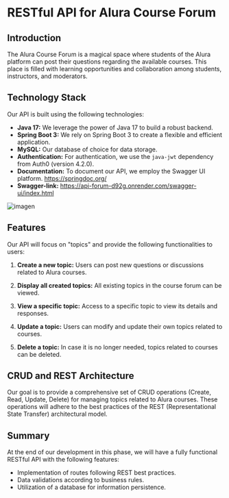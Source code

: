 # RESTful API for Alura Course Forum

## Introduction
The Alura Course Forum is a magical space where students of the Alura platform can post their questions regarding the available courses. This place is filled with learning opportunities and collaboration among students, instructors, and moderators.

## Technology Stack
Our API is built using the following technologies:

- **Java 17:** We leverage the power of Java 17 to build a robust backend.
- **Spring Boot 3:** We rely on Spring Boot 3 to create a flexible and efficient application.
- **MySQL:** Our database of choice for data storage.
- **Authentication:** For authentication, we use the `java-jwt` dependency from Auth0 (version 4.2.0).
- **Documentation:** To document our API, we employ the Swagger UI platform. https://springdoc.org/
- **Swagger-link:** https://api-forum-d92g.onrender.com/swagger-ui/index.html

![imagen](https://github.com/Davidfi34/Api-Rest-forum/assets/46968835/8bf52096-6328-43ad-973d-e8c6cbbb8bad)




## Features
Our API will focus on "topics" and provide the following functionalities to users:

1. **Create a new topic:** Users can post new questions or discussions related to Alura courses.

2. **Display all created topics:** All existing topics in the course forum can be viewed.

3. **View a specific topic:** Access to a specific topic to view its details and responses.

4. **Update a topic:** Users can modify and update their own topics related to courses.

5. **Delete a topic:** In case it is no longer needed, topics related to courses can be deleted.

## CRUD and REST Architecture
Our goal is to provide a comprehensive set of CRUD operations (Create, Read, Update, Delete) for managing topics related to Alura courses. These operations will adhere to the best practices of the REST (Representational State Transfer) architectural model.

## Summary
At the end of our development in this phase, we will have a fully functional RESTful API with the following features:

- Implementation of routes following REST best practices.
- Data validations according to business rules.
- Utilization of a database for information persistence.


